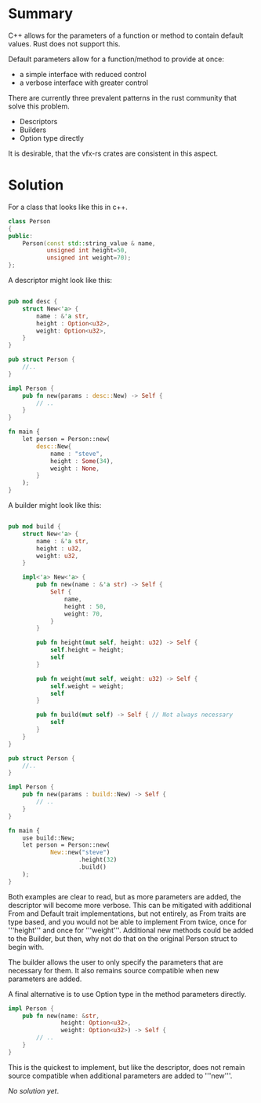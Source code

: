 Summary
=======
C++ allows for the parameters of a function or method to contain default values.
Rust does not support this.

Default parameters allow for a function/method to provide at once:
* a simple interface with reduced control
* a verbose interface with greater control

There are currently three prevalent patterns in the rust community that solve
this problem.

* Descriptors
* Builders
* Option type directly

It is desirable, that the vfx-rs crates are consistent in this aspect.

Solution
========

For a class that looks like this in c++.

```c++
class Person
{
public:
    Person(const std::string_value & name,
           unsigned int height=50,
           unsigned int weight=70);
};
```

A descriptor might look like this:

```rust

pub mod desc {
    struct New<'a> {
        name : &'a str,
        height : Option<u32>,
        weight: Option<u32>,
    }
}

pub struct Person {
    //..
}

impl Person {
    pub fn new(params : desc::New) -> Self {
        // ..
    }
}

fn main {
    let person = Person::new(
        desc::New{
            name : "steve",
            height : Some(34),
            weight : None,
        }
    );
}

```

A builder might look like this:

```rust

pub mod build {
    struct New<'a> {
        name : &'a str,
        height : u32,
        weight: u32,
    }

    impl<'a> New<'a> {
        pub fn new(name : &'a str) -> Self {
            Self {
                name,
                height : 50,
                weight: 70,
            }
        }

        pub fn height(mut self, height: u32) -> Self {
            self.height = height;
            self
        }

        pub fn weight(mut self, weight: u32) -> Self {
            self.weight = weight;
            self
        }

        pub fn build(mut self) -> Self { // Not always necessary
            self
        }
    }
}

pub struct Person {
    //..
}

impl Person {
    pub fn new(params : build::New) -> Self {
        // ..
    }
}

fn main {
    use build::New;
    let person = Person::new(
            New::new("steve")
                    .height(32)
                    .build()
    );
}

```

Both examples are clear to read, but as more parameters
are added, the descriptor will become more verbose.
This can be mitigated with additional From and Default trait implementations,
but not entirely, as From traits are type based, and you would not be able
to implement From twice, once for '''height''' and once for '''weight'''.
Additional new methods could be added to the Builder, but then, why not
do that on the original Person struct to begin with.

The builder allows the user to only specify the parameters that are
necessary for them. It also remains source compatible when new parameters are
added.

A final alternative is to use Option type in the method parameters directly.

```rust
impl Person {
    pub fn new(name: &str,
               height: Option<u32>,
               weight: Option<u32>) -> Self {
        // ..
    }
}
```

This is the quickest to implement, but like the descriptor, does not remain
source compatible when additional parameters are added to '''new'''.

*No solution yet*.

